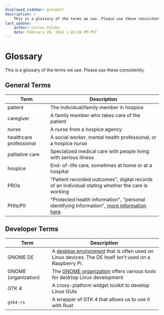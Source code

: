 ```yaml
---
displayed_sidebar: groupUrl
description: >
    This is a glossary of the terms we use. Please use these consistently.
last_update:
    author: Carlos Valdez
    date: February 28, 2024 1:49:26 PM PST
---
```


# Glossary

This is a glossary of the terms we use. Please use these consistently.

## General Terms

| Term                    | Description                                                                                                                                                               |
| ----------------------- | ------------------------------------------------------------------------------------------------------------------------------------------------------------------------- |
| patient                 | The individual/family member in hospice                                                                                                                                   |
| caregiver               | A family member who takes care of the patient                                                                                                                             |
| nurse                   | A nurse from a hospice agency                                                                                                                                             |
| healthcare professional | A social worker, mental health professional, or a hospice nurse                                                                                                           |
| palliative care         | Specialized medical care with people living with serious illness                                                                                                          |
| hospice                 | End-of-life care, sometimes at home or at a hospital                                                                                                                      |
| PROs                    | "Patient recorded outcomes", digital records of an individual stating whether the care is working                                                                         |
| PHIs/PII                | "Protected health information", "personal identifying information", [more information here](https://compliancy-group.com/protected-health-information-understanding-phi/) |

## Developer Terms

| Term                 | Description                                                                                                                                                 |
| -------------------- | ----------------------------------------------------------------------------------------------------------------------------------------------------------- |
| GNOME DE             | A [desktop environment](https://en.wikipedia.org/wiki/Desktop_environment) that is often used on Linux devices. The DE itself isn't used on a Raspberry Pi. |
| GNOME (organization) | The [GNOME organization](https://gnome.org/) offers various tools for desktop Linux development                                                             |
| GTK 4                | A cross-platform widget toolkit to develop Linux GUIs                                                                                                     |
| `gtk4-rs`            | A wrapper of GTK 4 that allows us to use it with Rust                           |
